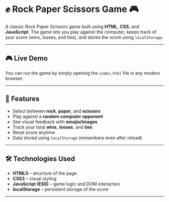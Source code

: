 # ✊ Rock Paper Scissors Game 🎮

A classic Rock Paper Scissors game built using **HTML**, **CSS**, and **JavaScript**. The game lets you play against the computer, keeps track of your score (wins, losses, and ties), and stores the score using `localStorage`.

---

## 🎮 Live Demo

You can run the game by simply opening the `index.html` file in any modern browser.

---

## 🚀 Features

- Select between **rock**, **paper**, and **scissors**
- Play against a **random computer opponent**
- See visual feedback with **emojis/images**
- Track your total **wins**, **losses**, and **ties**
- Reset score anytime
- Data stored using `localStorage` (remembers even after reload)

---

## 🛠 Technologies Used

- **HTML5** – structure of the page
- **CSS3** – visual styling
- **JavaScript (ES6)** – game logic and DOM interaction
- **localStorage** – persistent storage of the score

---